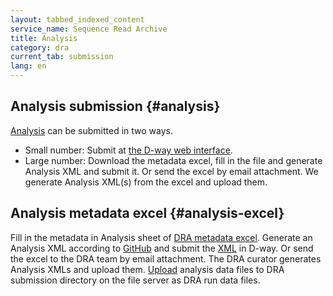 ```yaml
---
layout: tabbed_indexed_content
service_name: Sequence Read Archive
title: Analysis
category: dra
current_tab: submission
lang: en
---
```


## Analysis submission {#analysis}

[Analysis](/dra/metadata-e.html#Analysis) can be submitted in two ways.

* Small number: Submit at [the D-way web interface](/dra/submission-e.html#analysis).
* Large number: Download the metadata excel, fill in the file and generate Analysis XML and submit it. Or send the excel by email attachment. We generate Analysis XML(s) from the excel and upload them.

## Analysis metadata excel {#analysis-excel}

Fill in the metadata in Analysis sheet of [DRA metadata excel](https://github.com/ddbj/submission-excel2xml/raw/refs/heads/main/metadata_dra.xlsx).
Generate an Analysis XML according to [GitHub](https://github.com/ddbj/submission-excel2xml) and submit the [XML](/dra/submission-e.html#excel) in D-way. Or send the excel to the DRA team by email attachment. The DRA curator generates Analysis XMLs and upload them.
[Upload](/upload-e.html) analysis data files to DRA submission directory on the file server as DRA run data files.








